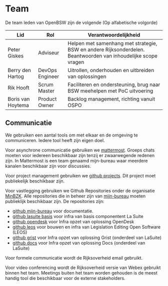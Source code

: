 # Team

De team leden van OpenBSW zijn de volgende (Op alfabetische volgorde)

| Lid               | Rol             | Verantwoordelijkheid                                                                                          |
| ----------------- | --------------- | ------------------------------------------------------------------------------------------------------------- |
| Peter Giskes      | Adviseur        | Helpen met samenhang met strategie, BSW en andere Rijksonderdelen. Beantwoorden van inhoudelijke scope vragen |
| Berry den Hartog  | DevOps Engineer | Uitrollen, onderhouden en uitbreiden van oplossingen                                                          |
| Rik Hooft         | Scrum Master    | Faciliteren en ondersteuning, brug naar BSW meehelpen met PoC uitvoering                                      |
| Boris van Hoytema | Product Owner   | Backlog management, richting vanuit OSPO                                                                      |

## Communicatie

We gebruiken een aantal tools om met elkaar en de omgeving te communiceren. Iedere tool heeft zijn eigen doel.

Voor asynchrone communicatie gebruiken we [mattermost](https://digilab.overheid.nl/chat). Groeps chats moeten voor iedereen beschikbaar zijn tenzij er zwaarwegende redenen zijn. In Mattermost is een team genaamd mijn-bureau waar meerdere kanalen beschikbaar zijn voor discussies.

Voor project management gebruiken we [github projects](https://github.com/orgs/MinBZK/projects/22). Dit project moet publiekelijk beschikbaar zijn.

Voor vastlegging gebruiken we Github Repositories onder de organisatie [MinBZK](https://github.com/orgs/MinBZK/repositories). Alle repositories die in beheer zijn van [mijn-bureau](https://github.com/orgs/MinBZK/teams/mijn-bureau/repositories) moeten publieklijk beschikbaar zijn. De repositories zijn:

- [github mijn-bureau](https://github.com/MinBZK/mijn-bureau) voor documentatie.
- [github lasuite basis](https://github.com/MinBZK/LaSuiteBasis) voor infra van basis componentent La Suite
- [github opendesk](https://github.com/MinBZK/opendesk) voor Infra opzet van oplossing OpenDesk
- [github leos](https://github.com/MinBZK/leos) voor bouwen en infra van Legislation Editing Open Software (LEOS)
- [github grist](https://github.com/MinBZK/grist) voor Infra opzet van oplossing Grist (onderdeel van LaSuite)
- [github docs](https://github.com/MinBZK/docs) voor Infra opzet van oplossing Docs (onderdeel van LaSuite)

Voor formele communicatie wordt de Rijksoverheid email gebruikt.

Voor video conferencing wordt de Rijksoverheid versie van Webex gebruikt binnen het team. Meetings buiten het team worden gehouden is de meest handig tool die beschikbaar voor de externe stakeholders.
